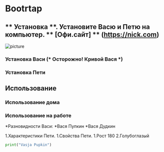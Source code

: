 # Bootrtap 
 
## ** Установка **. Установите Васю и Петю на компьютер. ** [Офи.сайт] ** (https://nick.com)
![picture](https://www.google.com/search?q=%D0%BA%D0%B0%D1%80%D1%82%D0%B8%D0%BD%D0%BA%D0%B0&sxsrf=ALeKk03ZrWqQqgXkZryo-mhuFBJN0G_5Lg:1590407020014&tbm=isch&source=iu&ictx=1&fir=iQyNeonw4w1viM%253A%252CEGg0wzc2lNiGRM%252C_&vet=1&usg=AI4_-kQamRLMT_oUYgE2XGCf1zk7CqwWvg&sa=X&ved=2ahUKEwjhi-fr987pAhVw-yoKHYhJBIEQ9QEwAHoECAoQHA#imgrc=iQyNeonw4w1viM:)

### Установка Васи (* Осторожно! Кривой Вася *) 
### Установка Пети

## Использование

### Использование дома
### Использование на работе

*Разновидности Васи:
   *Вася Пупкин
   *Вася Дудкин
    
 1.Характеристики Пети.
 1.Свойства Пети.
     1.Рост 180
     2.Голубоглазый

```Python
print("Vasja Pupkin")
```
